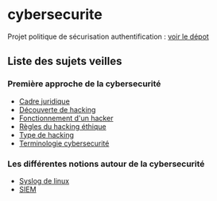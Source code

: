 ﻿# cybersecurite

Projet politique de sécurisation authentification : <a href="https://github.com/Darylabrador/cybersecurite_projets"> voir le dépot </a>

## Liste des sujets veilles


### Première approche de la cybersecurité

- <a href="https://github.com/Darylabrador/cybersecurite/blob/main/cadre_juridique.md"> Cadre juridique </a>
- <a href="https://github.com/Darylabrador/cybersecurite/blob/main/decouvert_hacking.md"> Découverte de hacking</a>
- <a href="https://github.com/Darylabrador/cybersecurite/blob/main/fonctionnement_hacker.md"> Fonctionnement d'un hacker </a>
- <a href="https://github.com/Darylabrador/cybersecurite/blob/main/regles_hacking_ethique.md"> Règles du hacking éthique </a>
- <a href="https://github.com/Darylabrador/cybersecurite/blob/main/types_hacking.md"> Type de hacking </a>
- <a href="https://github.com/Darylabrador/cybersecurite/blob/main/terminologie_cybersecurite.md"> Terminologie cybersecurité </a>


### Les différentes notions autour de la cybersecurité 

- <a href="https://github.com/Darylabrador/cybersecurite/blob/main/syslog.md"> Syslog de linux </a>
- <a href="https://github.com/Darylabrador/cybersecurite/blob/main/siem.md"> SIEM </a>
